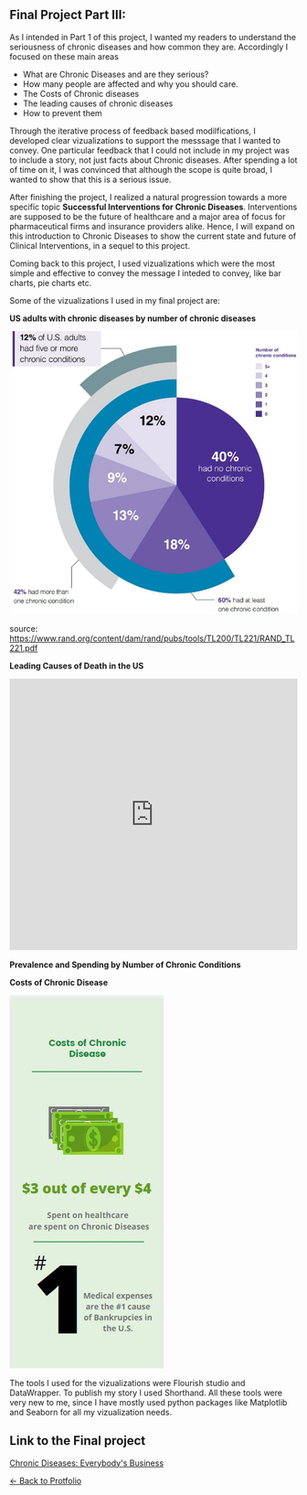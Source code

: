 ## Final Project Part III:

As I intended in Part 1 of this project, I wanted my readers to understand the seriousness of chronic diseases and how common they are. Accordingly I focused on these main areas

* What are Chronic Diseases and are they serious?
* How many people are affected and why you should care.
* The Costs of Chronic diseases
* The leading causes of chronic diseases
* How to prevent them

Through the iterative process of feedback based modilfications, I developed clear vizualizations to support the messsage that I wanted to convey.
One particular feedback that I could not include in my project was to include a story, not just facts about Chronic diseases. After spending a lot of time on it, I was convinced that although the scope is quite broad, I wanted to show that this is a serious issue. 

After finishing the project, I realized a natural progression towards a more specific topic **Successful Interventions for Chronic Diseases**. Interventions are supposed to be the future of healthcare and a major area of focus for pharmaceutical firms and insurance providers alike. 
Hence, I will expand on this introduction to Chronic Diseases to show the current state and future of Clinical Interventions, in a sequel to this project. 

Coming back to this project, I used vizualizations which were the most simple and effective to convey the message I inteded to convey, like bar charts, pie charts etc. 

Some of the vizualizations I used in my final project are: 

**US adults with chronic diseases by number of chronic diseases**


![](/stat.JPG)

source: https://www.rand.org/content/dam/rand/pubs/tools/TL200/TL221/RAND_TL221.pdf

**Leading Causes of Death in the US**

<iframe title="Causes of Death in US" aria-label="chart" id="datawrapper-chart-onGQs" src="https://datawrapper.dwcdn.net/onGQs/1/" scrolling="no" frameborder="0" style="width: 0; min-width: 100% !important; border: none;" height="475"></iframe><script type="text/javascript">!function(){"use strict";window.addEventListener("message",(function(a){if(void 0!==a.data["datawrapper-height"])for(var e in a.data["datawrapper-height"]){var t=document.getElementById("datawrapper-chart-"+e)||document.querySelector("iframe[src*='"+e+"']");t&&(t.style.height=a.data["datawrapper-height"][e]+"px")}}))}();
</script>

<div class="flourish-embed flourish-chart" data-src="visualisation/5582140"><script src="https://public.flourish.studio/resources/embed.js"></script></div>

**Prevalence and Spending by Number of Chronic Conditions**

<div class="flourish-embed flourish-chart" data-src="visualisation/5583765"><script src="https://public.flourish.studio/resources/embed.js"></script></div>

**Costs of Chronic Disease**

![](/info1.JPG)


The tools I used for the vizualizations were Flourish studio and DataWrapper. To publish my story I used Shorthand. All these tools were very new to me, since I have mostly used python packages like Matplotlib and Seaborn for all my vizualization needs. 




## Link to the Final project ##

[Chronic Diseases: Everybody's Business](https://carnegiemellon.shorthandstories.com/chronic-diseases/index.html)


[<- Back to Protfolio](/README.md)



